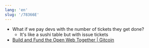 ```yaml
---
lang: 'en'
slug: '/78366E'
---
```


- What if we pay devs with the number of tickets they get done?
  - It's like a sushi table but with issue tickets
- [Build and Fund the Open Web Together | Gitcoin](https://gitcoin.co/)
